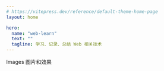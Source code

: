 ```yaml
---
# https://vitepress.dev/reference/default-theme-home-page
layout: home

hero:
  name: "web-learn"
  text: ""
  tagline: 学习、记录、总结 Web 相关技术
---
```

<script setup>
import { ref } from 'vue'
const rowWrapVal = ref(true)
</script>

<!-- Images -->
<a-divider orientation="left">Images</a-divider>
<a-row justify="start">
  <a-button href="/Docs/Images/图片和效果">图片和效果</a-button>
</a-row>
